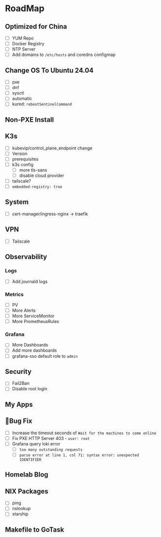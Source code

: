 # RoadMap

## Optimized for China

- [ ] YUM Repo
- [ ] Docker Registry
- [ ] NTP Server
- [ ] Add domains to `/etc/hosts` and coredns configmap

## Change OS To Ubuntu 24.04

- [ ] pxe
- [ ] dnf
- [ ] sysctl
- [ ] automatic
- [ ] kured: `rebootSentinelCommand`

## Non-PXE Install

## K3s

- [ ] kubevip/control_plane_endpoint change
- [ ] Version
- [ ] prerequisites
- [ ] k3s config
    - [ ] more tls-sans
    - [ ] disable cloud provider
- [ ] tailscale?
- [ ] `embedded-registry: true`

## System

- [ ] cert-manager/ingress-nginx -> traefik

## VPN

- [ ] Tailscale

## Observability

### Logs

- [ ] Add journald logs

### Metrics

- [ ] PV
- [ ] More Alerts
- [ ] More ServiceMonitor
- [ ] More PrometheusRules

### Grafana

- [ ] More Dashboards
- [ ] Add more dashboards
- [ ] grafana-sso default role to `admin`

## Security

- [ ] Fail2Ban
- [ ] Disable root login

## My Apps

## 🐛Bug Fix

- [ ] Increase the timeout seconds of `Wait for the machines to come online`
- [ ] Fix PXE HTTP Server 403 - `user: root`
- [ ] Grafana query loki error
    - [ ] `too many outstanding requests`
    - [ ] `parse error at line 1, col 71: syntax error: unexpected IDENTIFIER`

## Homelab Blog

## NIX Packages

- [ ] ping
- [ ] nslookup
- [ ] starship

## Makefile to GoTask
